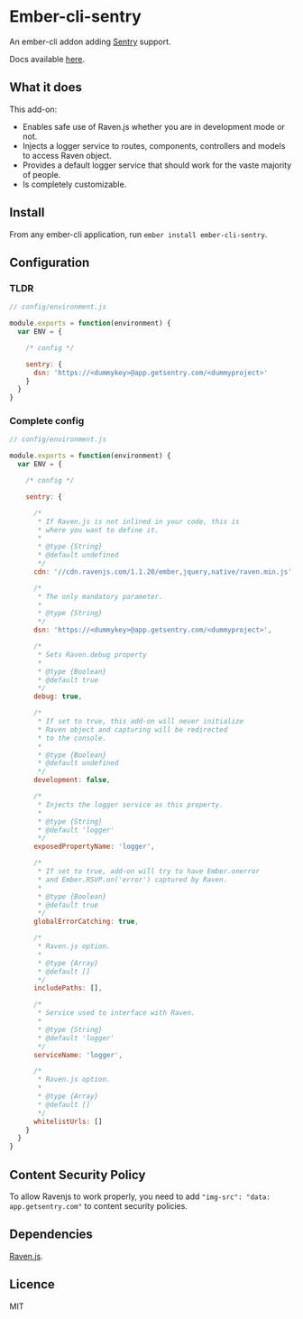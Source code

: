 Ember-cli-sentry
================

An ember-cli addon adding [Sentry](https://www.getsentry.com) support.

Docs available [here](https://damiencaselli.github.io/ember-cli-sentry/).

## What it does

This add-on:

* Enables safe use of Raven.js whether you are in development mode or not.
* Injects a logger service to routes, components, controllers and models to access Raven object.
* Provides a default logger service that should work for the vaste majority of people.
* Is completely customizable.

## Install

From any ember-cli application, run `ember install ember-cli-sentry`.

## Configuration

### TLDR

```js
// config/environment.js

module.exports = function(environment) {
  var ENV = {

    /* config */

    sentry: {
      dsn: 'https://<dummykey>@app.getsentry.com/<dummyproject>'
    }
  }
}
```

### Complete config

```js
// config/environment.js

module.exports = function(environment) {
  var ENV = {

    /* config */

    sentry: {

      /*
       * If Raven.js is not inlined in your code, this is
       * where you want to define it.
       *
       * @type {String}
       * @default undefined
       */
      cdn: '//cdn.ravenjs.com/1.1.20/ember,jquery,native/raven.min.js',

      /*
       * The only mandatory parameter.
       *
       * @type {String}
       */
      dsn: 'https://<dummykey>@app.getsentry.com/<dummyproject>',

      /*
       * Sets Raven.debug property
       *
       * @type {Boolean}
       * @default true
       */
      debug: true,

      /*
       * If set to true, this add-on will never initialize
       * Raven object and capturing will be redirected
       * to the console.
       *
       * @type {Boolean}
       * @default undefined
       */
      development: false,

      /*
       * Injects the logger service as this property.
       *
       * @type {String}
       * @default 'logger'
       */
      exposedPropertyName: 'logger',

      /*
       * If set to true, add-on will try to have Ember.onerror
       * and Ember.RSVP.on('error') captured by Raven.
       *
       * @type {Boolean}
       * @default true
       */
      globalErrorCatching: true,

      /*
       * Raven.js option.
       *
       * @type {Array}
       * @default []
       */
      includePaths: [],

      /*
       * Service used to interface with Raven.
       *
       * @type {String}
       * @default 'logger'
       */
      serviceName: 'logger',

      /*
       * Raven.js option.
       *
       * @type {Array}
       * @default []
       */
      whitelistUrls: []
    }
  }
}
```

## Content Security Policy

To allow Ravenjs to work properly, you need to add `"img-src": "data: app.getsentry.com"` to content security policies.

## Dependencies

[Raven.js](https://github.com/getsentry/raven-js).

## Licence

MIT
